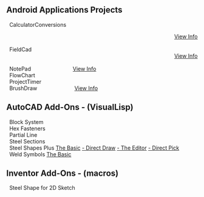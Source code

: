 ## **Android Applications Projects**  
&nbsp; CalculatorConversions <div dir="rtl">[View Info](https://michelvilleneuve.github.io/CalcConv/)</div>  
&nbsp; FieldCad <div dir="rtl">[View Info](https://michelvilleneuve.github.io/FieldCAD/)</div>  
&nbsp; NotePad  &nbsp;&nbsp;&nbsp;&nbsp;&nbsp;&nbsp;&nbsp;&nbsp;&nbsp;&nbsp;&nbsp;&nbsp;&nbsp;&nbsp;&nbsp;&nbsp;&nbsp;&nbsp;&nbsp;&nbsp;&nbsp; &nbsp; &nbsp; &nbsp;[View Info](https://michelvilleneuve.github.io/MyNotePad/)  
&nbsp; FlowChart  
&nbsp; ProjectTimer  
&nbsp; BrushDraw  &nbsp;&nbsp;&nbsp;&nbsp;&nbsp;&nbsp;&nbsp;&nbsp;&nbsp;&nbsp;&nbsp;&nbsp;&nbsp;&nbsp;&nbsp;&nbsp;&nbsp;&nbsp;&nbsp;&nbsp;&nbsp;&nbsp;&nbsp;  [View Info](https://michelvilleneuve.github.io/BrushDraw/)  

## **AutoCAD Add-Ons** - (VisualLisp)
&nbsp; Block System  
&nbsp; Hex Fasteners  
&nbsp; Partial Line  
&nbsp; Steel Sections  
&nbsp; Steel Shapes Plus [The Basic](https://addcom.github.io/Structural-Steel-Shape/) [- Direct Draw](https://addcom.github.io/Steel-Shape-Plus-Direct-Draw/) [- The Editor](https://addcom.github.io/Steel-Shape-Plus-Editor/) [- Direct Pick](https://addcom.github.io/Steel-Shape-Plus-Direct-Pick/)  
&nbsp; Weld Symbols  [The Basic](https://addcom.github.io/WeldSymbols/)  

## **Inventor Add-Ons** - (macros)  
&nbsp; Steel Shape for 2D Sketch  

